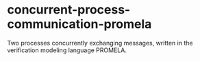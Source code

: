 <h1>concurrent-process-communication-promela</h1>

Two processes concurrently exchanging messages, written in the verification modeling language PROMELA.
